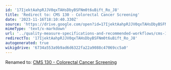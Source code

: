```yaml
---
id: '17IjektAahpRJJV0qxTAHsDbyBSFNm0t6uBift_Ro_J8'
title: 'Redirect to: CMS 130 - Colorectal Cancer Screening'
date: '2023-11-16T18:10:40.330Z'
source: 'https://drive.google.com/open?id=17IjektAahpRJJV0qxTAHsDbyBSFNm0t6uBift_Ro_J8'
mimeType: 'text/x-markdown'
url: '../quality-measure-specifications-and-recommended-workflows/cms-130-colorectal-cancer-screening.md'
redirectTo: '17IjektAahpRJJV0qxTAHsDbyBSFNm0t6uBift_Ro_J8'
autogenerated: true
wikigdrive: '6734a553a9b9ad6d6322fa22a9088c47069cc5a0'
---
```

Renamed to: [CMS 130 - Colorectal Cancer Screening](../quality-measure-specifications-and-recommended-workflows/cms-130-colorectal-cancer-screening.md)
